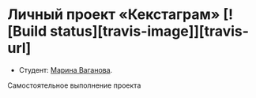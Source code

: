 # Личный проект «Кекстаграм» [![Build status][travis-image]][travis-url]

* Студент: [Марина Ваганова](https://up.htmlacademy.ru/javascript/13/user/498289).


Самостоятельное выполнение проекта
